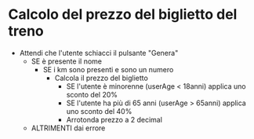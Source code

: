 # Calcolo del prezzo del biglietto del treno

- Attendi che l'utente schiacci il pulsante "Genera"
    - SE è presente il nome
        - SE i km sono presenti e sono un numero
            - Calcola il prezzo del biglietto
                - SE l'utente è minorenne (userAge < 18anni) applica uno sconto del 20%
                - SE l'utente ha più di 65 anni (userAge > 65anni) applica uno sconto del 40%
                - Arrotonda prezzo a 2 decimal
    - ALTRIMENTI dai errore